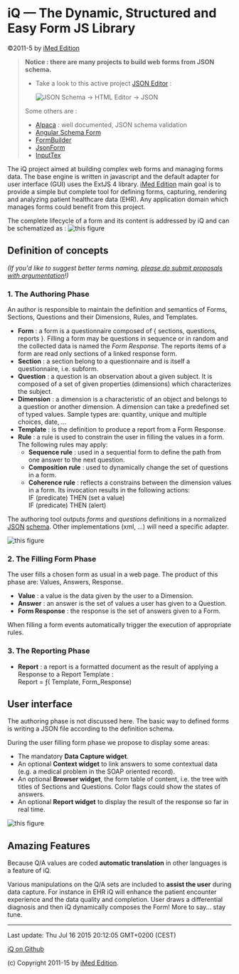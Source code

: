 iQ — The Dynamic, Structured and Easy Form JS Library
====================================================

©2011-5 by [iMed Edition](http://www.imed-edition.net)

> **Notice : there are many projects to build web forms from JSON schema.**
>
> - Take a look to this active project [JSON Editor](https://github.com/jdorn/json-editor) :
>
>   ![JSON Schema -> HTML Editor -> JSON](https://raw.github.com/jdorn/json-editor/master/jsoneditor.png "JSON Editor")
>  
> Some others are :
> 
> - [Alpaca](https://github.com/gitana/alpaca) : well documented, JSON schema validation
> - [Angular Schema Form](http://schemaform.io)
> - [FormBuilder](http://dobtco.github.io/formbuilder)
> - [JsonForm](http://github.com/joshfire/jsonform)
> - [InputTex](http://neyric.github.io/inputex)

The iQ project aimed at building complex web forms and managing forms data. The base engine is written in javascript and the default adapter for user interface (GUI) uses the ExtJS 4 library.
[iMed Edition](http://www.imed-edition.net/iq) main goal is to provide a simple but complete tool for defining forms, capturing, rendering and analyzing patient healthcare data (EHR). Any application domain which manages forms could benefit from this project.

The complete lifecycle of a form and its content is addressed by iQ and can be schematized as&nbsp;:
![this figure](http://www.imed-edition.net/iq/img/iq_overview.png "Overview")

Definition of concepts
----------------------
*(If you'd like to suggest better terms naming, [please do submit proposals with argumentation](https://github.com/jguillod)!)*
### 1. The Authoring Phase

An author is responsible to maintain the definition and semantics of Forms, Sections, Questions and their Dimensions, Rules, and Templates.

* **Form** : a form is a questionnaire composed of { sections, questions, reports }. Filling a form may be questions in sequence or in random and the collected data is named the *Form Response*. The reports items of a form are read only sections of a linked response form.
* **Section** : a section belong to a questionnaire and is itself a questionnaire, i.e. subform.
* **Question** : a question is an observation about a given subject. It is composed of a set of given properties (dimensions) which characterizes the subject.
* **Dimension** : a dimension is a characteristic of an object and belongs to a question or another dimension. A dimension can take a predefined set of typed values. Sample types are: quantity, unique and multiple choices, date, …
* **Template** : is the definition to produce a report from a Form Response.
* **Rule** : a rule is used to constrain the user in filling the values in a form. The following rules may apply:
  * **Sequence rule** : used in a sequential form to define the path from one answer to the next question.
  * **Composition rule** : used to dynamically change the set of questions in a form.
  * **Coherence rule** : reflects a constrains between the dimension values in a form. Its invocation results in the following actions:  
    IF (predicate) THEN (set a value)  
    IF (predicate) THEN (alert)

The authoring tool outputs *forms* and *questions* definitions in a normalized [JSON](http://www.json.org) [schema](http://tools.ietf.org/html/draft-zyp-json-schema-03). Other implementations (xml, …) will need a specific adapter.


![this figure](http://www.imed-edition.net/iq/img/question_anatomy.png "Question Anatomy")

### 2. The Filling Form Phase


The user fills a chosen form as usual in a web page. The product of this phase are: Values, Answers, Response.

* **Value** : a value is the data given by the user to a Dimension.
* **Answer** : an answer is the set of values a user has given to a Question.
* **Form Response** : the response is the set of answers given to a Form.

When filling a form events automatically trigger the execution of appropriate rules.

### 3. The Reporting Phase

* **Report** : a report is a formatted document as the result of applying a Response to a Report Template&nbsp;:  
  Report = ƒ( Template, Form_Response)

User interface
--------------

The authoring phase is not discussed here. The basic way to defined forms is writing a JSON file according to the definition schema.

During the user filling form phase we propose to display some areas:

* The mandatory **Data Capture widget**.
* An optional **Context widget** to link answers to some contextual data (e.g. a medical problem in the SOAP oriented record).
* An optional **Browser widget**, the form table of content, i.e. the tree with titles of Sections and Questions. Color flags could show the states of answers.
* An optional **Report widget** to display the result of the response so far in real time.

![this figure](http://www.imed-edition.net/iq/img/iq_gui.png "User interface areas")

Amazing Features
----------------
Because Q/A values are coded **automatic translation** in other languages is a feature of iQ.

Various manipulations on the Q/A sets are included to **assist the user** during data capture. For instance in EHR iQ will enhance the patient encounter experience and the data quality and completion. User draws a differential diagnosis and then iQ dynamically composes the Form! More to say... stay tune.

* * *
Last update: Thu Jul 16 2015 20:12:05 GMT+0200 (CEST)

[iQ on Github](https://github.com/jguillod/iQ)

(c) Copyright 2011-15 by [iMed Edition](http://www.imed-edition.net).
